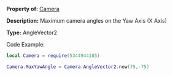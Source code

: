 **Property of:** [Camera](Camera.md)

**Description:** Maximum camera angles on the Yaw Axis (X Axis)

**Type:** AngleVector2

Code Example:
```lua
local Camera = require(5344944185)

Camera.MaxYawAngle = Camera.AngleVector2.new(75,-75)
```
